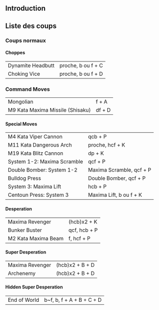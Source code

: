## Introduction

## Liste des coups

### Coups normaux

#### Choppes

|                   |                    |
|-------------------|--------------------|
| Dynamite Headbutt | proche, b ou f + C |
| Choking Vice      | proche, b ou f + D |

### Command Moves

|                                  |        |
|----------------------------------|--------|
| Mongolian                        | f + A  |
| M9 Kata Maxima Missile (Shisaku) | df + D |

#### Special Moves

|                             |                          |
|-----------------------------|--------------------------|
| M4 Kata Viper Cannon        | qcb + P                  |
| M11 Kata Dangerous Arch     | proche, hcf + K          |
| M19 Kata Blitz Cannon       | dp + K                   |
| System 1-2: Maxima Scramble | qcf + P                  |
| Double Bomber: System 1-2   | Maxima Scramble, qcf + P |
| Bulldog Press               | Double Bomber, qcf + P   |
| System 3: Maxima Lift       | hcb + P                  |
| Centoun Press: System 3     | Maxima Lift, b ou f + K  |

#### Desperation

|                     |              |
|---------------------|--------------|
| Maxima Revenger     | (hcb)x2 + K  |
| Bunker Buster       | qcf, hcb + P |
| M2 Kata Maxima Beam | f, hcf + P   |

#### Super Desperation

|                 |                 |
|-----------------|-----------------|
| Maxima Revenger | (hcb)x2 + B + D |
| Archenemy       | (hcb)x2 + B + D |

#### Hidden Super Desperation

|              |                            |
|--------------|----------------------------|
| End of World | b\~f, b, f + A + B + C + D |
